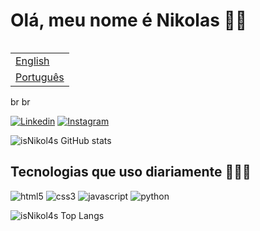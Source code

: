 # **Olá, meu nome é Nikolas** 🖐🏻

<table align="left">
  <tr><td><a href="README.md">English</a></td></tr>
  <tr><td><a href="README_PT-BR.md">Português</a></td></tr>
</table>

br br

[![Linkedin](https://img.shields.io/badge/LinkedIn-0077B5?style=for-the-badge&logo=linkedin&logoColor=white)](www.linkedin.com/in/nikol4s)
[![Instagram](https://img.shields.io/badge/Instagram-E4405F?style=for-the-badge&logo=instagram&logoColor=white)](https://www.instagram.com/n1kolau_/)

![isNikol4s GitHub stats](https://github-readme-stats.vercel.app/api?username=isNikol4s&show_icons=true&theme=transparent)

## Tecnologias que uso diariamente 🧑🏻‍💻
<div style="display: inline-block">
  <img aling="center" alt="html5" src="https://img.shields.io/badge/HTML5-E34F26?style=for-the-badge&logo=html5&logoColor=white"/>
  <img aling="center" alt="css3" src="https://img.shields.io/badge/CSS3-1572B6?style=for-the-badge&logo=css3&logoColor=white"/>
  <img aling="center" alt="javascript" src="https://img.shields.io/badge/JavaScript-323330?style=for-the-badge&logo=javascript&logoColor=F7DF1E"/>
  <img aling="center" alt="python" src="https://img.shields.io/badge/Python-14354C?style=for-the-badge&logo=python&logoColor=white"/>
</div><br/>

![isNikol4s Top Langs](https://github-readme-stats.vercel.app/api/top-langs/?username=isNikol4s&layout=compact)
